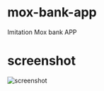 # mox-bank-app
Imitation Mox bank APP
# screenshot
![screenshot](https://github.com/sunzhongshan1988/mox-bank-app/blob/master/screen/screen.gif)
